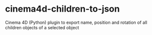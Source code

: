 # cinema4d-children-to-json
Cinema 4D (Python) plugin to export name, position and rotation of all children objects of a selected object
